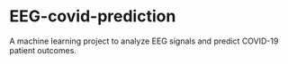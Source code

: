 # EEG-covid-prediction
A machine learning project to analyze EEG signals and predict COVID-19 patient outcomes.

